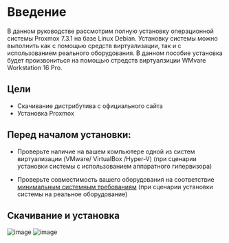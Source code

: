 # Введение
В данном руководстве рассмотрим полную установку операционной системы Proxmox 7.3.1 на базе Linux Debian.
Установку системы можно выполнить как с помощью средств виртуализации, так и с использованием реального оборудования.
В данном пособие установка будет произвониться на помощью стредств виртуалзиции WMvare Workstation 16 Pro.
## Цели
- Скачивание дистрибутива с официального сайта
- Установка Proxmox
## Перед началом установки:
- Проверьте наличие на вашем компьютере одной из систем виртуализации (VMware/ VirtualBox /Hyper-V) (при сценарии установки системы с использованием аппаратного гипервизора)

- Проверьте совместимость вашего оборудования на соответствие [минимальным системным требованиям](https://www.proxmox.com/en/proxmox-ve/requirements/) (при сценарии установки системы на реальное оборудование)

## Скачивание и установка
![image](https://user-images.githubusercontent.com/1348639/224510137-314a1328-a1d5-41b0-8bb4-ac0380cc596c.png)
![image](https://user-images.githubusercontent.com/1348639/224510159-4eb87a11-d04a-4e17-a701-7c8bc070e52d.png)

